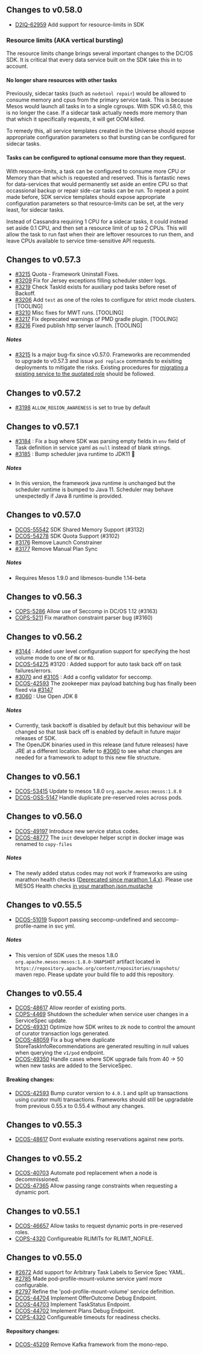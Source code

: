 ## Changes to v0.58.0

- [D2IQ-62959](https://jira.d2iq.com/browse/D2IQ-62959) Add support for resource-limits in SDK

### Resource limits (AKA vertical bursting)

The resource limits change brings several important changes to the DC/OS SDK. It is critical that every data service built on the SDK take this in to account.

#### No longer share resources with other tasks

Previously, sidecar tasks (such as `nodetool repair`) would be allowed to consume memory and cpus from the primary service task. This is because Mesos would launch all tasks in to a single cgroups. With SDK v0.58.0, this is no longer the case. If a sidecar task actually needs more memory than that which it specifically requests, it will get OOM killed.

To remedy this, all service templates created in the Universe should expose appropriate configuration parameters so that bursting can be configured for sidecar tasks.

#### Tasks can be configured to optional consume more than they request.

With resource-limits, a task can be configured to consume more CPU or Memory than that which is requested and reserved. This is fantastic news for data-services that would permanently set aside an entire CPU so that occassional backup or repair side-car tasks can be run. To repeat a point made before, SDK service templates should expose appropriate configuration parameters so that resource-limits can be set, at the very least, for sidecar tasks.

Instead of Cassandra requiring 1 CPU for a sidecar tasks, it could instead set aside 0.1 CPU, and then set a resource limit of up to 2 CPUs. This will allow the task to run fast when their are leftover resources to run them, and leave CPUs available to service time-sensitive API requests.

## Changes to v0.57.3

- [#3215](https://github.com/mesosphere/dcos-commons/pull/3215) Quota - Framework Uninstall Fixes.
- [#3209](https://github.com/mesosphere/dcos-commons/pull/3209) Fix for Jersey exceptions filling scheduler stderr logs.
- [#3219](https://github.com/mesosphere/dcos-commons/pull/3219) Check TaskId exists for auxiliary pod tasks before reset of Backoff.
- [#3206](https://github.com/mesosphere/dcos-commons/pull/3206) Add `test` as one of the roles to configure for strict mode clusters. [TOOLING]
- [#3210](https://github.com/mesosphere/dcos-commons/pull/3210) Misc fixes for MWT runs. [TOOLING]
- [#3217](https://github.com/mesosphere/dcos-commons/pull/3217) Fix deprecated warnings of PMD gradle plugin. [TOOLING]
- [#3216](https://github.com/mesosphere/dcos-commons/pull/3216) Fixed publish http server launch. [TOOLING]

##### Notes

- [#3215](https://github.com/mesosphere/dcos-commons/pull/3215) Is a major bug-fix since v0.57.0. Frameworks are recommended to upgrade to v0.57.3 and issue `pod replace` commands to exisiting deployments to mitigate the risks. Existing procedures for [migrating a existing service to the quotated role](https://github.com/mesosphere/dcos-commons/releases/tag/0.57.0#migrate-an-existing-deployed-service-to-use-quota-support) should be followed.

## Changes to v0.57.2
- [#3198](https://github.com/mesosphere/dcos-commons/pull/3198) `ALLOW_REGION_AWARENESS` is set to true by default

## Changes to v0.57.1

- [#3184](https://github.com/mesosphere/dcos-commons/pull/3184) : Fix a bug where SDK was parsing empty fields in `env` field of Task definition in service yaml as `null` instead of blank strings.
- [#3185](https://github.com/mesosphere/dcos-commons/pull/3185) : Bump scheduler java runtime to JDK11 :rocket:

##### Notes
- In this version, the framework java runtime is unchanged but the scheduler runtime is bumped to Java 11. Scheduler may behave unexpectedly if Java 8 runtime is provided.

## Changes to v0.57.0

- [DCOS-55542](https://jira.mesosphere.com/browse/DCOS-55542) SDK Shared Memory Support (#3132)
- [DCOS-54278](https://jira.mesosphere.com/browse/DCOS-54278) SDK Quota Support (#3102)
- [#3176](https://github.com/mesosphere/dcos-commons/pull/3176) Remove Launch Constrainer
- [#3177](https://github.com/mesosphere/dcos-commons/pull/3177) Remove Manual Plan Sync

##### Notes
- Requires Mesos 1.9.0 and libmesos-bundle 1.14-beta

## Changes to v0.56.3
- [COPS-5286](https://jira.mesosphere.com/browse/COPS-5286) Allow use of Seccomp in DC/OS 1.12 (#3163)
- [COPS-5211](https://jira.mesosphere.com/browse/COPS-5211) Fix marathon constraint parser bug (#3160)

## Changes to v0.56.2

- [#3144](https://github.com/mesosphere/dcos-commons/pull/3144) : Added user level configuration support for specifying the host volume mode to one of `RW` or `RO`.
- [DCOS-54275](https://jira.mesosphere.com/browse/DCOS-54275) #3120 : Added support for auto task back off on task failures/errors.
- [#3070](https://github.com/mesosphere/dcos-commons/pull/3070) and [#3105](https://github.com/mesosphere/dcos-commons/pull/3105) : Add a config validator for seccomp.
- [DCOS-42593](https://jira.mesosphere.com/browse/DCOS-42593) The zookeeper max payload batching bug has finally been fixed via [#3147](https://github.com/mesosphere/dcos-commons/pull/3147)
- [#3060](https://github.com/mesosphere/dcos-commons/pull/3060) : Use Open JDK 8

##### Notes
- Currently, task backoff is disabled by default but this behaviour will be changed so that task back off is enabled by default in future major releases of SDK.
- The OpenJDK binaries used in this release (and future releases) have JRE at a different location. Refer to [#3060](https://github.com/mesosphere/dcos-commons/pull/3060) to see what changes are needed for a framework to adopt to this new file structure.

## Changes to v0.56.1

- [DCOS-53415](https://jira.mesosphere.com/browse/DCOS-53415) Update to mesos 1.8.0 `org.apache.mesos:mesos:1.8.0`
- [DCOS-OSS-5147](https://jira.mesosphere.com/browse/DCOS_OSS-5147) Handle duplicate pre-reserved roles across pods.

## Changes to v0.56.0

- [DCOS-49197](https://jira.mesosphere.com/browse/DCOS-49197) Introduce new service status codes.
- [DCOS-48777](https://jira.mesosphere.com/browse/DCOS-48777) The `init` developer helper script in docker image was renamed to `copy-files`
  
##### Notes
- The newly added status codes may not work if frameworks are using marathon health checks ([Deprecated since marathon 1.4.x](https://github.com/mesosphere/marathon/releases/tag/v1.4.0)). Please use MESOS Health checks [in your marathon.json.mustache](https://github.com/mesosphere/dcos-commons/blob/0.56.0/frameworks/helloworld/universe/marathon.json.mustache#L136-L146)

## Changes to v0.55.5

- [DCOS-51019](https://jira.mesosphere.com/browse/DCOS-51019) Support passing seccomp-undefined and seccomp-profile-name in svc yml.

##### Notes
- This version of SDK uses the mesos 1.8.0 `org.apache.mesos:mesos:1.8.0-SNAPSHOT` artifact located in `https://repository.apache.org/content/repositories/snapshots/` maven repo. Please update your build file to add this repository.

## Changes to v0.55.4

- [DCOS-48617](https://jira.mesosphere.com/browse/DCOS-48617) Allow reorder of existing ports.
- [COPS-4469](https://jira.mesosphere.com/browse/COPS-4469) Shutdown the scheduler when service user changes in a ServiceSpec update.
- [DCOS-49331](https://jira.mesosphere.com/browse/DCOS-49331) Optimize how SDK writes to zk node to control the amount of curator transaction logs generated.
- [DCOS-48059](https://jira.mesosphere.com/browse/DCOS-48059) Fix a bug where duplicate StoreTaskInfoRecommendations are generated resulting in null values when querying the `v1/pod` endpoint.
- [DCOS-49350](https://jira.mesosphere.com/browse/DCOS-49350) Handle cases where SDK upgrade fails from 40 -> 50 when new tasks are added to the ServiceSpec.

#### Breaking changes:
- [DCOS-42593](https://jira.mesosphere.com/browse/DCOS-42593) Bump curator version to `4.0.1` and split up transactions using curator multi transactions. Frameworks should still be upgradable from previous 0.55.x to 0.55.4 without any changes.

## Changes to v0.55.3

- [DCOS-48617](https://jira.mesosphere.com/browse/DCOS-48617) Dont evaluate existing reservations against new ports.

## Changes to v0.55.2

- [DCOS-40703](https://jira.mesosphere.com/browse/DCOS-40703) Automate pod replacement when a node is decommissioned.
- [DCOS-47365](https://jira.mesosphere.com/browse/DCOS-47365) Allow passing range constraints when requesting a dynamic port.

## Changes to v0.55.1

- [DCOS-46657](https://jira.mesosphere.com/browse/DCOS-46657) Allow tasks to request dynamic ports in pre-reserved roles.
- [COPS-4320](https://jira.mesosphere.com/browse/COPS-4320) Configureable RLIMITs for RLIMIT_NOFILE.

## Changes to v0.55.0

- [#2672](https://github.com/mesosphere/dcos-commons/pull/2672) Add support for Arbitrary Task Labels to Service Spec YAML.
- [#2785](https://github.com/mesosphere/dcos-commons/pull/2785) Made pod-profile-mount-volume service yaml more configurable.
- [#2797](https://github.com/mesosphere/dcos-commons/pull/2797) Refine the 'pod-profile-mount-volume' service definition.
- [DCOS-44704](https://jira.mesosphere.com/browse/DCOS-44704) Implement OfferOutcome Debug Endpoint.
- [DCOS-44703](https://jira.mesosphere.com/browse/DCOS-44703) Implement TaskStatus Endpoint.
- [DCOS-44702](https://jira.mesosphere.com/browse/DCOS-44702) Implement Plans Debug Endpoint.
- [COPS-4320](https://jira.mesosphere.com/browse/COPS-4320) Configureable timeouts for readiness checks.

#### Repository changes:
- [DCOS-45209](https://jira.mesosphere.com/browse/DCOS-45209) Remove Kafka framework from the mono-repo.


